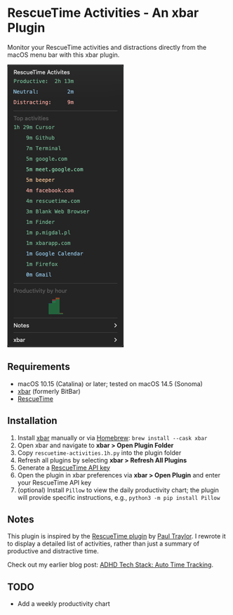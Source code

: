 # RescueTime Activities - An xbar Plugin

Monitor your RescueTime activities and distractions directly from the macOS menu bar with this xbar plugin.

![RescueTime Activities](./xbar-rescuetime-activities-screenshot.png)

## Requirements

- macOS 10.15 (Catalina) or later; tested on macOS 14.5 (Sonoma)
- [xbar](https://github.com/matryer/xbar) (formerly BitBar)
- [RescueTime](https://www.rescuetime.com/)

## Installation

1. Install [xbar](https://github.com/matryer/xbar) manually or via [Homebrew](https://brew.sh/): `brew install --cask xbar`
2. Open xbar and navigate to **xbar > Open Plugin Folder**
3. Copy `rescuetime-activities.1h.py` into the plugin folder
4. Refresh all plugins by selecting **xbar > Refresh All Plugins**
5. Generate a [RescueTime API key](https://www.rescuetime.com/anapi/manage)
6. Open the plugin in xbar preferences via **xbar > Open Plugin** and enter your RescueTime API key
7. (optional) Install `Pillow` to view the daily productivity chart; the plugin will provide specific instructions, e.g., `python3 -m pip install Pillow`

## Notes

This plugin is inspired by the [RescueTime plugin](https://xbarapp.com/docs/plugins/Dev/rescuetime.1h.py.html) by [Paul Traylor](https://github.com/kfdm).
I rewrote it to display a detailed list of activities, rather than just a summary of productive and distractive time.

Check out my earlier blog post: [ADHD Tech Stack: Auto Time Tracking](https://p.migdal.pl/blog/2020/05/adhd-tech-stack-auto-time-tracking).

## TODO

- Add a weekly productivity chart
